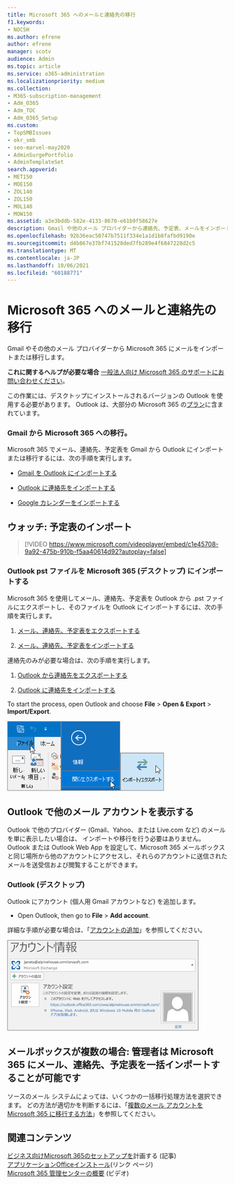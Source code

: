 ```yaml
---
title: Microsoft 365 へのメールと連絡先の移行
f1.keywords:
- NOCSH
ms.author: efrene
author: efrene
manager: scotv
audience: Admin
ms.topic: article
ms.service: o365-administration
ms.localizationpriority: medium
ms.collection:
- M365-subscription-management
- Adm_O365
- Adm_TOC
- Adm_O365_Setup
ms.custom:
- TopSMBIssues
- okr_smb
- seo-marvel-may2020
- AdminSurgePortfolio
- AdminTemplateSet
search.appverid:
- MET150
- MOE150
- ZOL140
- ZOL150
- MOL140
- MOW150
ms.assetid: a3e3bddb-582e-4133-8670-e61b9f58627e
description: Gmail や他のメール プロバイダーから連絡先、予定表、メールをインポートし、Microsoft 365 に移行する方法について説明します。
ms.openlocfilehash: 92b36eac50747b7511f334e1a1d1b8fafbd9190e
ms.sourcegitcommit: d4b867e37bf741528ded7fb289e4f6847228d2c5
ms.translationtype: MT
ms.contentlocale: ja-JP
ms.lasthandoff: 10/06/2021
ms.locfileid: "60188771"
---
```

# <a name="migrate-email-and-contacts-to-microsoft-365"></a>Microsoft 365 へのメールと連絡先の移行

Gmail やその他のメール プロバイダーから Microsoft 365 にメールをインポートまたは移行します。
  
 **これに関するヘルプが必要な場合**  [一般法人向け Microsoft 365 のサポートにお問い合わせください](../../business-video/get-help-support.md)。 
  
この作業には、デスクトップにインストールされるバージョンの Outlook を使用する必要があります。 Outlook は、大部分の Microsoft 365 の[プラン](https://go.microsoft.com/fwlink/p/?LinkId=723731)に含まれています。
  
### <a name="migrate-gmail-to-microsoft-365"></a>Gmail から Microsoft 365 への移行。

Microsoft 365 でメール、連絡先、予定表を Gmail から Outlook にインポートまたは移行するには、次の手順を実行します。
  
- [Gmail を Outlook にインポートする](https://support.microsoft.com/office/20fdb8f2-fed8-4b14-baf0-bf04b9c44bf7)
    
- [Outlook に連絡先をインポートする](https://support.microsoft.com/office/bb796340-b58a-46c1-90c7-b549b8f3c5f8)
    
- [Google カレンダーをインポートする](https://support.microsoft.com/office/098ed60c-936b-41fb-83d6-7e3786437330)

## <a name="watch-import-calendars"></a>ウォッチ: 予定表のインポート
    
> [!VIDEO https://www.microsoft.com/videoplayer/embed/c1e45708-9a92-475b-910b-f5aa40614d92?autoplay=false]
  
### <a name="import-outlook-pst-files-to-microsoft-365-desktop"></a>Outlook pst ファイルを Microsoft 365 (デスクトップ) にインポートする

Microsoft 365 を使用してメール、連絡先、予定表を Outlook から .pst ファイルにエクスポートし、そのファイルを Outlook にインポートするには、次の手順を実行します。
  
1. [メール、連絡先、予定表をエクスポートする](https://support.microsoft.com/office/14252b52-3075-4e9b-be4e-ff9ef1068f91)
    
2. [メール、連絡先、予定表をインポートする](https://support.microsoft.com/office/431a8e9a-f99f-4d5f-ae48-ded54b3440ac)
    
連絡先のみが必要な場合は、次の手順を実行します。
  
1. [Outlook から連絡先をエクスポートする](https://support.microsoft.com/office/10f09abd-643c-4495-bb80-543714eca73f)
    
2. [Outlook に連絡先をインポートする](https://support.microsoft.com/office/bb796340-b58a-46c1-90c7-b549b8f3c5f8)
    
To start the process, open Outlook and choose **File** \> **Open &amp; Export** \> **Import/Export**.
  
![[ファイル] メニュー Outlook 2016。](../../media/2f1c39a5-177e-4052-9dd8-90c0d140be2c.png)![Outlook 2016 の [開く、&amp;エクスポート] コマンド](../../media/eecab6df-c372-45b1-8a8a-2f6d7af0dd68.png)![Outlook 2016 の [インポート/エクスポート] ボタン](../../media/ed90ae47-20db-4be1-b0c0-826008432c6e.png)
  
## <a name="see-other-email-accounts-in-outlook"></a>Outlook で他のメール アカウントを表示する

Outlook で他のプロバイダー (Gmail、Yahoo、または Live.com など) のメールを単に表示したい場合は、 インポートや移行を行う必要はありません。 Outlook または Outlook Web App を設定して、Microsoft 365 メールボックスと同じ場所から他のアカウントにアクセスし、それらのアカウントに送信されたメールを送受信および閲覧することができます。
  
### <a name="outlook-desktop"></a>Outlook (デスクトップ)

Outlook にアカウント (個人用 Gmail アカウントなど) を追加します。
  
- Open Outlook, then go to **File** \> **Add account**.
    
詳細な手順が必要な場合は、「[アカウントの追加](https://support.microsoft.com/office/6e27792a-9267-4aa4-8bb6-c84ef146101b)」を参照してください。
  
[![Screenshot showing Outlook account information page in the backstage view.](../../media/6a7fa106-1077-4351-9fe2-8eb00918b40a.png)](https://support.microsoft.com/office/6e27792a-9267-4aa4-8bb6-c84ef146101b)
  
## <a name="multiple-mailboxes-admins-can-bulk-import-email-contacts-and-calendars-to-microsoft-365"></a>メールボックスが複数の場合: 管理者は Microsoft 365 にメール、連絡先、予定表を一括インポートすることが可能です

ソースのメール システムによっては、いくつかの一括移行処理方法を選択できます。 どの方法が適切かを判断するには、「[複数のメール アカウントを Microsoft 365 に移行する方法](/Exchange/mailbox-migration/mailbox-migration)」を参照してください。

## <a name="related-content"></a>関連コンテンツ

[ビジネス向けMicrosoft 365のセットアップを](plan-your-setup.md)計画する (記事)\
[アプリケーションOfficeインストール](install-applications.md)(リンク ページ)\
[Microsoft 365 管理センターの概要](../../business-video/admin-center-overview.md) (ビデオ)